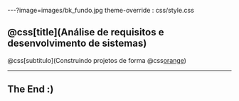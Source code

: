 ---?image=images/bk_fundo.jpg
theme-override : css/style.css

## @css[title](Análise de requisitos e desenvolvimento de sistemas)
@css[subtitulo](Construindo projetos de forma @css[orange](inteligente))




---

## The End :)